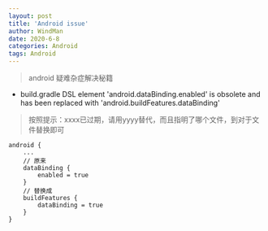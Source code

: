 ```yaml
---
layout: post
title: 'Android issue'
author: WindMan
date: 2020-6-8
categories: Android
tags: Android 
---
```

> android 疑难杂症解决秘籍

+ build.gradle DSL element 'android.dataBinding.enabled' is obsolete and has been replaced with 'android.buildFeatures.dataBinding'
> 按照提示：xxxx已过期，请用yyyy替代，而且指明了哪个文件，到对于文件替换即可
```
android {
    ...
    // 原来
    dataBinding {
        enabled = true
    }
    // 替换成
    buildFeatures {
        dataBinding = true
    }
}

```
